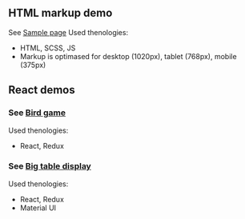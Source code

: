 ## HTML markup demo
See [Sample page](https://lyssenkoalex.github.io/singolo/)
Used thenologies:
 - HTML, SCSS, JS
 - Markup is optimased for desktop (1020px), tablet (768px), mobile (375px)
 
## React demos
### See [Bird game](https://peaceful-bhaskara-26b5b7.netlify.com/)
 Used thenologies:
 - React, Redux
### See [Big table display](https://cranky-tereshkova-d34b1e.netlify.com/)
 Used thenologies:
 - React, Redux
 - Material UI
